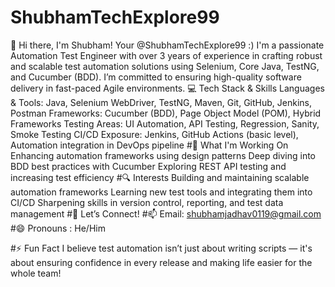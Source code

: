 # ShubhamTechExplore99

👋 Hi there, I'm Shubham! Your @ShubhamTechExplore99 :)
I'm a passionate Automation Test Engineer with over 3 years of experience in crafting robust and scalable test automation solutions using Selenium, Core Java, TestNG, and Cucumber (BDD). I’m committed to ensuring high-quality software delivery in fast-paced Agile environments.
💻 Tech Stack & Skills
Languages & Tools: Java, Selenium WebDriver, TestNG, Maven, Git, GitHub, Jenkins, Postman
Frameworks: Cucumber (BDD), Page Object Model (POM), Hybrid Frameworks
Testing Areas: UI Automation, API Testing, Regression, Sanity, Smoke Testing
CI/CD Exposure: Jenkins, GitHub Actions (basic level), Automation integration in DevOps pipeline
#🚀 What I'm Working On
Enhancing automation frameworks using design patterns
Deep diving into BDD best practices with Cucumber
Exploring REST API testing and increasing test efficiency
#🔍 Interests
Building and maintaining scalable automation frameworks
Learning new test tools and integrating them into CI/CD
Sharpening skills in version control, reporting, and test data management
#🤝 Let’s Connect!
#📫 Email: shubhamjadhav0119@gmail.com
#😄 Pronouns : He/Him

#⚡ Fun Fact
I believe test automation isn’t just about writing scripts — it's about ensuring confidence in every release and making life easier for the whole team!
